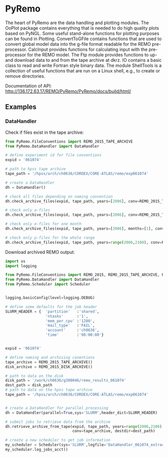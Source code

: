 # PyRemo

The heart of PyRemo are the data handling and plotting modules. The OoPlot package 
contains everything that is needed to do high quality plots based on PyNGL. 
Some useful stand-alone functions for plotting purposes can be found in Plotting. 
ConvertToGFile contains functions that are used to convert global model data into 
the g-file format readable for the REMO pre-processor. 
CalcInput provides functions for calculating input with the pre-processor for the REMO model. 
The Ftp module provides functions to up- and download data to and from the tape archive at dkrz. 
IO contains a basic class to read and write Fortran style binary data. The module ShellTools is a 
collection of useful functions that are run on a Linux shell, e.g., to create or 
remove directories.

Documentation of API: http://136.172.63.17/REMO/PyRemo/PyRemo/docs/build/html/

## Examples

### DataHandler

Check if files exist in the tape archive:
```python
from PyRemo.FileConventions import REMO_2015_TAPE_ARCHIVE
from PyRemo.DataHandler import DataHandler

# define experiment id for file conventions
expid = '061074'

# path to hpss tape archive 
tape_path = '/hpss/arch/ch0636/CORDEX/CORE-ATLAS/remo/exp061074'

# create a DataHandler
dh = DataHandler()

# check all files depending on naming convention
dh.check_archive_files(expid, tape_path, years=[2006], conv=REMO_2015_TAPE_ARCHIVE())

# check only a-files
dh.check_archive_files(expid, tape_path, years=[2006], conv=REMO_2015_TAPE_ARCHIVE(), types=['afiles'])

# check only e-files for one month
dh.check_archive_files(expid, tape_path, years=[2006], months=[1], conv=REMO_2015_TAPE_ARCHIVE(), types=['afiles'])

# check only p-files for the whole range
dh.check_archive_files(expid, tape_path, years=range(2006,2100), conv=REMO_2015_TAPE_ARCHIVE(), types=['pfiles'])

```

Download archived REMO output:
```python
import os
import logging

from PyRemo.FileConventions import REMO_2015, REMO_2015_TAPE_ARCHIVE, REMO_2015_DISK_ARCHIVE
from PyRemo.DataHandler import DataHandler
from PyRemo.Scheduler import Scheduler


logging.basicConfig(level=logging.DEBUG)

# define some defaults for the job header
SLURM_HEADER = {  'partition'   :'shared',
                  'ntasks'      :'1',
                  'mem_per_cpu' :'1280',
                  'mail_type'   :'FAIL',
                  'account'     :'ch0636',
                  'time'        :'08:00:00'}


expid = '061074'

# define naming and archiving conentions
tape_archive = REMO_2015_TAPE_ARCHIVE()
disk_archive = REMO_2015_DISK_ARCHIVE()

# path to data on the disk
disk_path = '/work/ch0636/g300046/remo_results_061074'
dest_path = disk_path
# path to data on the hpss tape archive
tape_path = '/hpss/arch/ch0636/CORDEX/CORE-ATLAS/remo/exp061074'


# create a DataHandler for parallel processing
dh = DataHandler(parallel=True,sys='SLURM',header_dict=SLURM_HEADER)

# submit jobs to retrieve data from the archive
dh.retrieve_archive_from_tape(expid, tape_path, years=range(2006,2100), types=['efiles','pfiles'], \
                              conv=tape_archive, destdir=dest_path)

# create a new scheduler to get job information
my_scheduler = Scheduler(sys='SLURM',logfile='DataHandler_061074_extract.jobids.ini')
my_scheduler.log_jobs_acct() 
```
